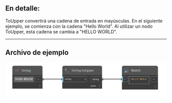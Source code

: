 ## En detalle:
ToUpper convertirá una cadena de entrada en mayúsculas. En el siguiente ejemplo, se comienza con la cadena "Hello World". Al utilizar un nodo ToUpper, esta cadena se cambia a "HELLO WORLD".
___
## Archivo de ejemplo

![ToUpper](./DSCore.String.ToUpper_img.jpg)

